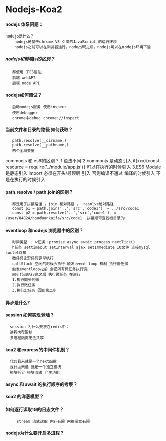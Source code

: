 # Nodejs-Koa2
#### nodejs 体系问题：
    nodejs是什么？
        nodejs是基于chrome V8 引擎的JavaScript 的运行环境
        nodejs之前可以在浏览器运行，node出现之后，nodejs可以在nodejs环境下运
  ##### nodejs和前端js的区别？
       都使用 了ES语法
       前端 webAPI
       后端 node API

   #### nodejs如何调试？
       启动nodejs服务 使用inspect
       使用debugger
       chrome中debug chrome://inspect

   #### 当前文件和目录的路径 如何获取？
       path.resolve(__dirname,)
       path.resolve(__pathname,)
       两个全局变量

   commonjs 和 es6的区别？
        1.语法不同
        2.commonjs 是动态引入
           if(xxx){const resource = require('../module/app.js')} 可以在执行的时候引入
        3.ES6 Module 是静态引入
           import 必须在开头/最顶层 引入 否则编译不通过 编译的时候引入 不是在执行的时候引入 

  #### path.resolve / path.join的区别？
       都是用于拼接路径 ，join 相对路径 ， resolve绝对路径
       const p1 = path.join('..','src','code1')  = ../src/code1
       const p2 = path.resolve('..','src','code1')  = /user/84824/houduankaifa/src/code1  拼接顺带查找根目录的
#### eventloop  和nodejs 浏览器中的区别？
       时间类型 ： w任务：promise async await process.nextTick()
       h任务 settimeout setInterval ajax setImmediate IO文件 连接mysql soctet连接
       微任务比宏任务更早执行
       callStack 空闲的时候会执行 触发event loop 机制 执行宏任务
       触发eventloop之前 会把所有微任务执行完
       同步代码执行完之后 执行微任务 在进行
       1.执行同步代码
       2.执行微任务
       3.执行宏任务 回到第二步

  #### 异步是什么?

  #### session 如何实现登陆？
      session 为什么要放在redis中：
      进程内存限制
      多进程隔离无法共享

   #### koa2 和express的中间件机制？ 
      代码看来就是一个next函数
      设计上来说 就是一个独立模块
      模块拆分 模块流转 产生功能


   #### async 和 await 的执行顺序的考察？

   #### koa2 的洋葱模型？

   #### 如何逐行读取1G的日志文件？
         stream 流式读取 内存有限 网络带宽有限
   #### nodejs为什么要开启多进程？




